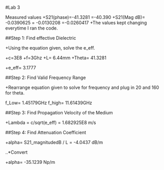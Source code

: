 #Lab 3

Measured values
+S21(phase)=-41.3281
          =-40.390
+S21(Mag dB)= -0.0390625
          = -0.0130208
          =-0.0260417
+The values kept changing everytime I ran the code.

##Step 1: Find effective Dielectric

+Using the equation given, solve the e_eff.

+c=3E8
+f=3Ghz
+L= 6.44mm
+Theta= 41.3281

+e_eff= 3.1777

##Step 2: Find Valid Frequency Range

+Rearrange equation given to solve for frequency and plug in 20 and 160 for theta. 

f_Low= 1.45179GHz
f_high= 11.61439GHz

##Step 3: Find Propagation Velocity of the Medium 

+Lambda = c/sqrt(e_eff) 
      = 1.682925E8 m/s

##Step 4: Find Attenuation Coefficient

+alpha= S21_magnitudedB / L
    = -4.0437 dB/m

..*Convert

+alpha= -35.1239 Np/m


  
